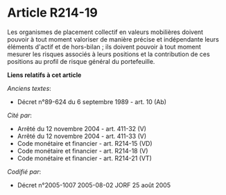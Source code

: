 # Article R214-19

Les organismes de placement collectif en valeurs mobilières doivent pouvoir à tout moment valoriser de manière précise et
indépendante leurs éléments d'actif et de hors-bilan ; ils doivent pouvoir à tout moment mesurer les risques associés à leurs
positions et la contribution de ces positions au profil de risque général du portefeuille.

**Liens relatifs à cet article**

_Anciens textes_:

  - Décret n°89-624 du 6 septembre 1989 - art. 10 (Ab)

_Cité par_:

  - Arrêté du 12 novembre 2004 - art. 411-32 (V)
  - Arrêté du 12 novembre 2004 - art. 411-33 (V)
  - Code monétaire et financier - art. R214-15 (VD)
  - Code monétaire et financier - art. R214-18 (V)
  - Code monétaire et financier - art. R214-21 (VT)

_Codifié par_:

  - Décret n°2005-1007 2005-08-02 JORF 25 août 2005
